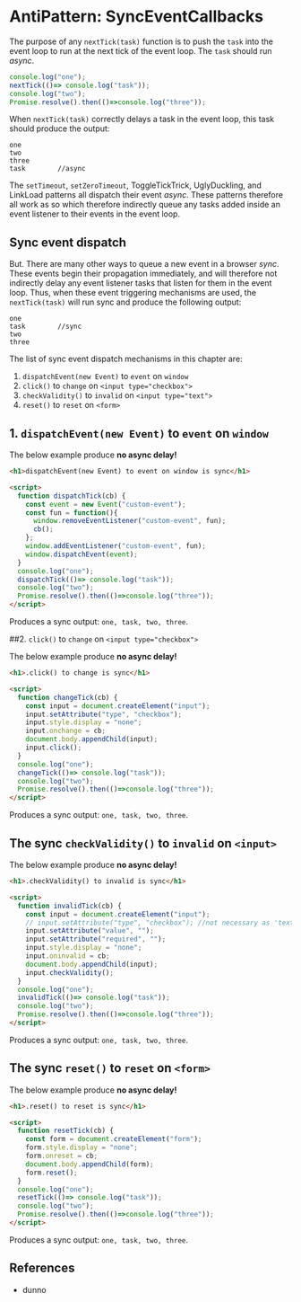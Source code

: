 # AntiPattern: SyncEventCallbacks

The purpose of any `nextTick(task)` function is to push the `task` into the event loop to run at the next tick of the event loop. The `task` should run *async*. 

```javascript
console.log("one");
nextTick(()=> console.log("task"));
console.log("two");
Promise.resolve().then(()=>console.log("three"));
```

When `nextTick(task)` correctly delays a task in the event loop, this task should produce the output:

```
one
two
three
task        //async
``` 

The `setTimeout`, `setZeroTimeout`, ToggleTickTrick, UglyDuckling, and LinkLoad patterns all dispatch their event *async*. These patterns therefore all work as so  which therefore indirectly queue any tasks added inside an event listener to their events in the event loop.

## Sync event dispatch

But. There are many other ways to queue a new event in a browser *sync*. These events begin their propagation immediately, and will therefore not indirectly delay any event listener tasks that listen for them in the event loop. Thus, when these event triggering mechanisms are used, the `nextTick(task)` will run sync and produce the following output:

```
one
task        //sync
two
three
``` 

The list of sync event dispatch mechanisms in this chapter are:

1. `dispatchEvent(new Event)` to `event` on `window` 
1. `click()` to `change` on `<input type="checkbox">`  
1. `checkValidity()` to `invalid` on `<input type="text">`  
1. `reset()` to `reset` on `<form>`  

## 1. `dispatchEvent(new Event)` to `event` on `window`

The below example produce **no async delay!**

```html
<h1>dispatchEvent(new Event) to event on window is sync</h1>

<script>
  function dispatchTick(cb) {
    const event = new Event("custom-event");
    const fun = function(){
      window.removeEventListener("custom-event", fun);
      cb();
    };
    window.addEventListener("custom-event", fun);
    window.dispatchEvent(event);
  }
  console.log("one");
  dispatchTick(()=> console.log("task"));
  console.log("two");
  Promise.resolve().then(()=>console.log("three"));
</script>
```

Produces a sync output: `one, task, two, three`.

##2. `click()` to `change` on `<input type="checkbox">`

The below example produce **no async delay!**

```html
<h1>.click() to change is sync</h1>

<script>
  function changeTick(cb) {
    const input = document.createElement("input");
    input.setAttribute("type", "checkbox");
    input.style.display = "none";
    input.onchange = cb;
    document.body.appendChild(input);
    input.click();
  }
  console.log("one");
  changeTick(()=> console.log("task"));
  console.log("two");
  Promise.resolve().then(()=>console.log("three"));
</script>
```

Produces a sync output: `one, task, two, three`.

## The sync `checkValidity()` to `invalid` on `<input>`

The below example produce **no async delay!**

```html
<h1>.checkValidity() to invalid is sync</h1>

<script>
  function invalidTick(cb) {
    const input = document.createElement("input");
    // input.setAttribute("type", "checkbox"); //not necessary as 'text' is default type 
    input.setAttribute("value", "");
    input.setAttribute("required", "");
    input.style.display = "none";
    input.oninvalid = cb;
    document.body.appendChild(input);
    input.checkValidity();
  }
  console.log("one");
  invalidTick(()=> console.log("task"));
  console.log("two");
  Promise.resolve().then(()=>console.log("three"));
</script>
```

Produces a sync output: `one, task, two, three`.

## The sync `reset()` to `reset` on `<form>`

The below example produce **no async delay!**

```html
<h1>.reset() to reset is sync</h1>

<script>
  function resetTick(cb) {
    const form = document.createElement("form");
    form.style.display = "none";
    form.onreset = cb;
    document.body.appendChild(form);
    form.reset();
  }
  console.log("one");
  resetTick(()=> console.log("task"));
  console.log("two");
  Promise.resolve().then(()=>console.log("three"));
</script>
```

Produces a sync output: `one, task, two, three`.

## References

  * dunno
